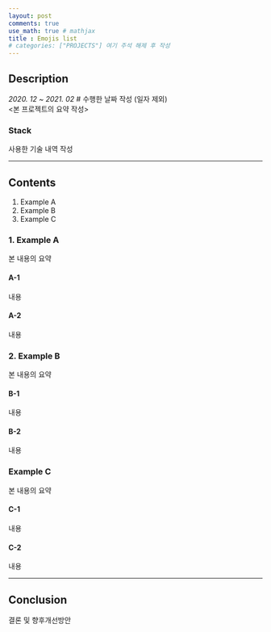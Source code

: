 ```yaml
---
layout: post
comments: true
use_math: true # mathjax
title : Emojis list
# categories: ["PROJECTS"] 여기 주석 해제 후 작성
---
```


## Description
*2020. 12 ~ 2021. 02* # 수행한 날짜 작성 (일자 제외)   
<본 프로젝트의 요약 작성>

### Stack
사용한 기술 내역 작성   

------------------

## Contents
1. Example A
2. Example B
3. Example C 

### 1. Example A
본 내용의 요약    

#### A-1
내용   

#### A-2
내용   

### 2. Example B
본 내용의 요약     

#### B-1
내용   

#### B-2
내용   

### Example C
본 내용의 요약    

#### C-1
내용   

#### C-2
내용   

------------------

## Conclusion
결론 및 향후개선방안   